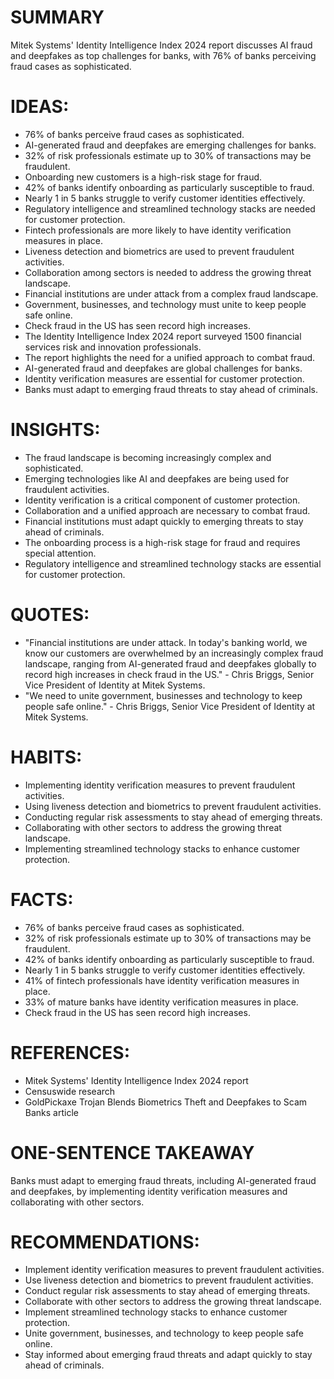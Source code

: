 # SUMMARY
Mitek Systems' Identity Intelligence Index 2024 report discusses AI fraud and deepfakes as top challenges for banks, with 76% of banks perceiving fraud cases as sophisticated.

# IDEAS:
* 76% of banks perceive fraud cases as sophisticated.
* AI-generated fraud and deepfakes are emerging challenges for banks.
* 32% of risk professionals estimate up to 30% of transactions may be fraudulent.
* Onboarding new customers is a high-risk stage for fraud.
* 42% of banks identify onboarding as particularly susceptible to fraud.
* Nearly 1 in 5 banks struggle to verify customer identities effectively.
* Regulatory intelligence and streamlined technology stacks are needed for customer protection.
* Fintech professionals are more likely to have identity verification measures in place.
* Liveness detection and biometrics are used to prevent fraudulent activities.
* Collaboration among sectors is needed to address the growing threat landscape.
* Financial institutions are under attack from a complex fraud landscape.
* Government, businesses, and technology must unite to keep people safe online.
* Check fraud in the US has seen record high increases.
* The Identity Intelligence Index 2024 report surveyed 1500 financial services risk and innovation professionals.
* The report highlights the need for a unified approach to combat fraud.
* AI-generated fraud and deepfakes are global challenges for banks.
* Identity verification measures are essential for customer protection.
* Banks must adapt to emerging fraud threats to stay ahead of criminals.

# INSIGHTS:
* The fraud landscape is becoming increasingly complex and sophisticated.
* Emerging technologies like AI and deepfakes are being used for fraudulent activities.
* Identity verification is a critical component of customer protection.
* Collaboration and a unified approach are necessary to combat fraud.
* Financial institutions must adapt quickly to emerging threats to stay ahead of criminals.
* The onboarding process is a high-risk stage for fraud and requires special attention.
* Regulatory intelligence and streamlined technology stacks are essential for customer protection.

# QUOTES:
* "Financial institutions are under attack. In today's banking world, we know our customers are overwhelmed by an increasingly complex fraud landscape, ranging from AI-generated fraud and deepfakes globally to record high increases in check fraud in the US." - Chris Briggs, Senior Vice President of Identity at Mitek Systems.
* "We need to unite government, businesses and technology to keep people safe online." - Chris Briggs, Senior Vice President of Identity at Mitek Systems.

# HABITS:
* Implementing identity verification measures to prevent fraudulent activities.
* Using liveness detection and biometrics to prevent fraudulent activities.
* Conducting regular risk assessments to stay ahead of emerging threats.
* Collaborating with other sectors to address the growing threat landscape.
* Implementing streamlined technology stacks to enhance customer protection.

# FACTS:
* 76% of banks perceive fraud cases as sophisticated.
* 32% of risk professionals estimate up to 30% of transactions may be fraudulent.
* 42% of banks identify onboarding as particularly susceptible to fraud.
* Nearly 1 in 5 banks struggle to verify customer identities effectively.
* 41% of fintech professionals have identity verification measures in place.
* 33% of mature banks have identity verification measures in place.
* Check fraud in the US has seen record high increases.

# REFERENCES:
* Mitek Systems' Identity Intelligence Index 2024 report
* Censuswide research
* GoldPickaxe Trojan Blends Biometrics Theft and Deepfakes to Scam Banks article

# ONE-SENTENCE TAKEAWAY
Banks must adapt to emerging fraud threats, including AI-generated fraud and deepfakes, by implementing identity verification measures and collaborating with other sectors.

# RECOMMENDATIONS:
* Implement identity verification measures to prevent fraudulent activities.
* Use liveness detection and biometrics to prevent fraudulent activities.
* Conduct regular risk assessments to stay ahead of emerging threats.
* Collaborate with other sectors to address the growing threat landscape.
* Implement streamlined technology stacks to enhance customer protection.
* Unite government, businesses, and technology to keep people safe online.
* Stay informed about emerging fraud threats and adapt quickly to stay ahead of criminals.
